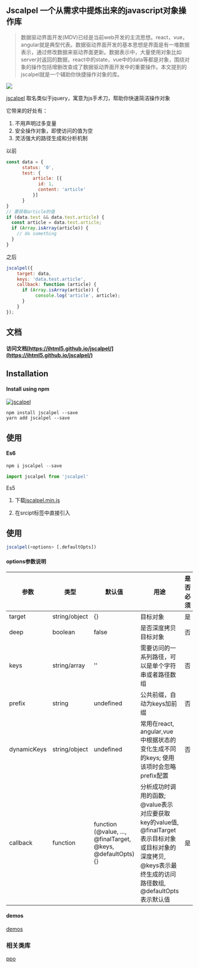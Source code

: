 ## Jscalpel 一个从需求中提炼出来的javascript对象操作库
> 数据驱动界面开发(MDV)已经是当前web开发的主流思想。react，vue，angular就是典型代表。数据驱动界面开发的基本思想是界面是有一堆数据表示，通过修改数据来驱动界面更新。数据表示中，大量使用对象比如server对返回的数据，react中的state，vue中的data等都是对象，围绕对象的操作包括增删改查成了数据驱动界面开发中的重要操作。本文提到的jscalpel就是一个辅助你快捷操作对象的库。

![](https://github.com/ihtml5/jscalpel/raw/master/logo/logox3.png)

[jscalpel](http://www.github.com/ihtml5/jscalpel) 取名类似于jquery，寓意为js手术刀，帮助你快速简洁操作对象

它带来的好处有：
1. 不用声明过多变量
2. 安全操作对象，即使访问的值为空
3. 灵活强大的路径生成和分析机制

以前
```javascript
const data = {
      status: '0',
      test: {
          article: [{
            id: 1,
            content: 'article'
          }]
      }
}
// 要获取article的值
if (data.test && data.test.article) {
  const article = data.test.article;
  if (Array.isArray(article)) {
    // do something
  }
}
```

之后
```javascript
jscalpel({
    target: data,
    keys: 'data.test.article',
    callback: function (article) {
      if (Array.isArray(article)) {
           console.log('article', article);
      }
    }
});
```

## 文档

#### 访问文档[https://ihtml5.github.io/jscalpel/](https://ihtml5.github.io/jscalpel/)

## Installation

#### Install using npm 
[![jscalpel](https://nodei.co/npm/jscalpel.png)](https://npmjs.org/package/jscalpel)
``` 
npm install jscalpel --save
yarn add jscalpel --save
```

## 使用

#### Es6
```javascript
npm i jscalpel --save

import jscalpel from 'jscalpel'
```

Es5

1. 下载[jscalpel.min.js](https://unpkg.com/jscalpel@0.5.1/dist/jscalpel.min.js)

2. 在srcipt标签中直接引入

## 使用

``` javascript
jscalpel(<options> [,defaultOpts])
```

#### options参数说明

<table class="scalpel-table">
    <thead>
        <tr>
            <th>参数</th>
            <th>类型</th>
            <th>默认值</th>
            <th>用途</th>
            <th>是否必须</th>
        </tr>
    </thead>
    <tbody>
        <tr>
            <td>target</td>
            <td>string/object</td>
            <td>{}</td>
            <td>目标对象</td>
            <td>是</td>
        </tr>
        <tr>
            <td>deep</td>
            <td>boolean</td>
            <td>false</td>
            <td>是否深度拷贝目标对象</td>
            <td>否</td>
        </tr>
        <tr>
            <td>keys</td>
            <td>string/array</td>
            <td>''</td>
            <td>需要访问的一系列路径，可以是单个字符串或者路径数组</td>
            <td>否</td>
        </tr>
        <tr>
            <td>prefix</td>
            <td>string</td>
            <td>undefined</td>
            <td>公共前缀，自动为keys加前缀</td>
            <td>否</td>
        </tr>
        <tr>
            <td>dynamicKeys</td>
            <td>string/object</td>
            <td>undefined</td>
            <td>常用在react, angular,vue中根据状态的变化生成不同的keys; 使用该项时会忽略prefix配置</td>
            <td>否</td>
        </tr>
        <tr>
            <td>callback</td>
            <td>function</td>
            <td>function (@value, ..., @finalTarget, @keys, @defaultOpts) {}</td>
            <td>分析成功时调用的函数; @value表示对应要获取key的value值, @finalTarget表示目标对象或目标对象的深度拷贝, @keys表示最终生成的访问路径数组, @defaultOpts表示默认值</td>
            <td>是</td>
        </tr>
    </tbody>
</table>

#### demos

[demos](https://jsfiddle.net/ihtml5/as3tLkdy/)


### 相关类库

[ppo](https://github.com/a-jie/ppo)